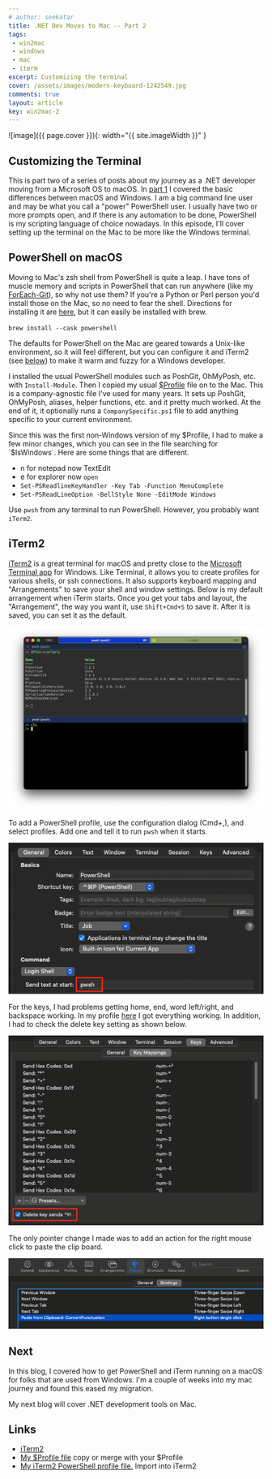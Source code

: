 ```yaml
---
# author: seekatar
title: .NET Dev Moves to Mac -- Part 2
tags:
 - win2mac
 - windows
 - mac
 - iterm
excerpt: Customizing the terminal
cover: /assets/images/modern-keyboard-1242549.jpg
comments: true
layout: article
key: win2mac-2
---
```


![image]({{ page.cover }}){: width="{{ site.imageWidth }}" }

## Customizing the Terminal

This is part two of a series of posts about my journey as a .NET developer moving from a Microsoft OS to macOS. In [part 1](/2022/02/07/win2mac-1.html) I covered the basic differences between macOS and Windows. I am a big command line user and may be what you call a "power" PowerShell user. I usually have two or more prompts open, and if there is any automation to be done, PowerShell is my scripting language of choice nowadays. In this episode, I'll cover setting up the terminal on the Mac to be more like the Windows terminal.

## PowerShell on macOS

Moving to Mac's zsh shell from PowerShell is quite a leap. I have tons of muscle memory and scripts in PowerShell that can run anywhere (like my [ForEach-Git](https://seekatar.github.io/2021/10/02/foreach-git.html)), so why not use them? If you're a Python or Perl person you'd install those on the Mac, so no need to fear the shell. Directions for installing it are [here](https://docs.microsoft.com/en-us/powershell/scripting/install/installing-powershell-on-macos?view=powershell-7.2), but it can easily be installed with brew.

`brew install --cask powershell`

The defaults for PowerShell on the Mac are geared towards a Unix-like environment, so it will feel different, but you can configure it and iTerm2 (see [below](#iterm2)) to make it warm and fuzzy for a Windows developer.

I installed the usual PowerShell modules such as PoshGit, OhMyPosh, etc. with `Install-Module`. Then I copied my usual [$Profile](https://gist.github.com/Seekatar/a59919f719900b24cd6802c4cc6b6118) file on to the Mac. This is a company-agnostic file I've used for many years. It sets up PoshGit, OhMyPosh, aliases, helper functions, etc. and it pretty much worked. At the end of it, it optionally runs a `CompanySpecific.ps1` file to add anything specific to your current environment.

Since this was the first non-Windows version of my $Profile, I had to make a few minor changes, which you can see in the file searching for `$IsWindows`. Here are some things that are different.

* n for notepad now TextEdit
* e for explorer now `open`
* `Set-PSReadlineKeyHandler -Key Tab -Function MenuComplete`
* `Set-PSReadLineOption -BellStyle None -EditMode Windows`

Use `pwsh` from any terminal to run PowerShell. However, you probably want `iTerm2`.

## iTerm2

[iTerm2](https://iterm2.com/) is a great terminal for macOS and pretty close to the [Microsoft Terminal app](https://github.com/microsoft/terminal) for Windows. Like Terminal, it allows you to create profiles for various shells, or ssh connections. It also supports keyboard mapping and "Arrangements" to save your shell and window settings. Below is my default arrangement when iTerm starts. Once you get your tabs and layout, the "Arrangement", the way you want it, use `Shift+Cmd+S` to save it. After it is saved, you can set it as the default.

![iTerm2](/assets/images/win2mac/iTerm2.png)

To add a PowerShell profile, use the configuration dialog (Cmd+,), and select profiles. Add one and tell it to run `pwsh` when it starts.

![pwshProfile](/assets/images/win2mac/PwshProfile.png)

For the keys, I had problems getting home, end, word left/right, and backspace working. In my profile [here](https://gist.github.com/Seekatar/3c2f703b11a946e7554df1423b59a41c) I got everything working. In addition, I had to check the delete key setting as shown below.

![pwshProfile](/assets/images/win2mac/ProfileKeys.png)

The only pointer change I made was to add an action for the right mouse click to paste the clip board.

![mouseSettings](/assets/images/win2mac/iTermMouse.png)

## Next

In this blog, I covered how to get PowerShell and iTerm running on a macOS for folks that are used from Windows. I'm a couple of weeks into my mac journey and found this eased my migration.

My next blog will cover .NET development tools on Mac.

## Links

* [iTerm2](https://iterm2.com/)
* [My $Profile file](https://gist.github.com/Seekatar/a59919f719900b24cd6802c4cc6b6118) copy or merge with your $Profile
* [My iTerm2 PowerShell profile file.](https://gist.github.com/Seekatar/3c2f703b11a946e7554df1423b59a41c) Import into iTerm2
